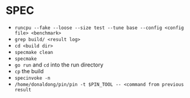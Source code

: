 # SPEC
* `runcpu --fake --loose --size test --tune base --config <config file> <benchmark>`
* `grep build/ <result log>`
* `cd <build dir>`
* `specmake clean`
* `specmake`
* `go run` and `cd` into the run directory
* `cp` the build
* `specinvoke -n`
* `/home/donaldong/pin/pin -t $PIN_TOOL -- <command from previous result`
